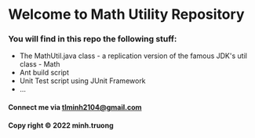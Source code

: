 # Welcome to Math Utility Repository

### You will find in this repo the following stuff:

* The MathUtil.java class - a replication version of the famous JDK's util class - Math
* Ant build script 
* Unit Test script using JUnit Framework
* ...

#### Connect me via tlminh2104@gmail.com

#### Copy right &#169; 2022 minh.truong
